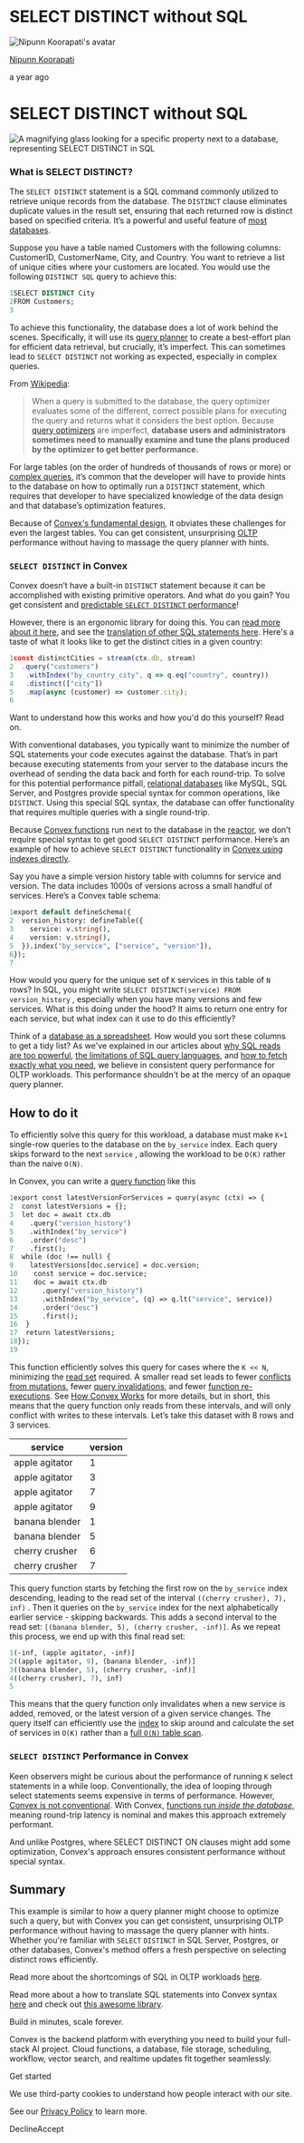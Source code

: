 # SELECT DISTINCT without SQL

![Nipunn Koorapati's avatar](https://stack.convex.dev/_next/image?url=https%3A%2F%2Fcdn.sanity.io%2Fimages%2Fts10onj4%2Fproduction%2F356ab217d41d241d51c70d467f187322bdab16fa-384x384.webp&w=3840&q=75)

[Nipunn Koorapati](https://stack.convex.dev/author/nipunn-koorapati)

a year ago

# SELECT DISTINCT without SQL

![A magnifying glass looking for a specific property next to a database, representing SELECT DISTINCT in SQL](https://stack.convex.dev/_next/image?url=https%3A%2F%2Fcdn.sanity.io%2Fimages%2Fts10onj4%2Fproduction%2F92054aead711e0c745e3dd3d7c882c8548f3e4b9-1452x956.png&w=3840&q=75)

### What is SELECT DISTINCT?

The `SELECT DISTINCT` statement is a SQL command commonly utilized to retrieve unique records from the database. The `DISTINCT` clause eliminates duplicate values in the result set, ensuring that each returned row is distinct based on specified criteria. It’s a powerful and useful feature of [most databases](https://stack.convex.dev/convex-vs-relational-databases&sa=D&source=docs&ust=1732326426081485&usg=AOvVaw2-qhGFjbpLGPV4oBfFMyXY).

Suppose you have a table named Customers with the following columns: CustomerID, CustomerName, City, and Country. You want to retrieve a list of unique cities where your customers are located. You would use the following `DISTINCT SQL` query to achieve this:

```sql
1SELECT DISTINCT City
2FROM Customers;
3
```

To achieve this functionality, the database does a lot of work behind the scenes. Specifically, it will use its [query planner](https://en.wikipedia.org/wiki/Query_plan) to create a best-effort plan for efficient data retrieval, but crucially, it’s imperfect. This can sometimes lead to `SELECT DISTINCT` not working as expected, especially in complex queries.

From [Wikipedia](https://en.wikipedia.org/wiki/Query_plan):

> When a query is submitted to the database, the query optimizer evaluates some of the different, correct possible plans for executing the query and returns what it considers the best option. Because [query optimizers](https://stack.convex.dev/queries-that-scale) are imperfect, **database users and administrators sometimes need to manually examine and tune the plans produced by the optimizer to get better performance.**

For large tables (on the order of hundreds of thousands of rows or more) or [complex queries](https://stack.convex.dev/complex-filters-in-convex), it’s common that the developer will have to provide hints to the database on how to optimally run a `DISTINCT` statement, which requires that developer to have specialized knowledge of the data design and that database’s optimization features.

Because of [Convex's fundamental design](https://stack.convex.dev/how-convex-works), it obviates these challenges for even the largest tables. You can get consistent, unsurprising [OLTP](https://stack.convex.dev/fivetran-alpha#oltp-and-olap-databases) performance without having to massage the query planner with hints.

### `SELECT DISTINCT` in Convex

Convex doesn’t have a built-in `DISTINCT` statement because it can be accomplished with existing primitive operators. And what do you gain? You get consistent and [predictable `SELECT DISTINCT` performance](https://stack.convex.dev/convex-query-performance)!

However, there is an ergonomic library for doing this. You can [read more about it here](https://stack.convex.dev/merging-streams-of-convex-data), and see the [translation of other SQL statements here](https://stack.convex.dev/translate-sql-into-convex-queries). Here's a taste of what it looks like to get the distinct cities in a given country:

```ts
1const distinctCities = stream(ctx.db, stream)
2  .query("customers")
3	.withIndex("by_country_city", q => q.eq("country", country))
4	.distinct(["city"])
5	.map(async (customer) => customer.city);
6
```

Want to understand how this works and how you'd do this yourself? Read on.

With conventional databases, you typically want to minimize the number of SQL statements your code executes against the database. That’s in part because executing statements from your server to the database incurs the overhead of sending the data back and forth for each round-trip. To solve for this potential performance pitfall, [relational databases](https://stack.convex.dev/convex-vs-relational-databases) like MySQL, SQL Server, and Postgres provide special syntax for common operations, like `DISTINCT`. Using this special SQL syntax, the database can offer functionality that requires multiple queries with a single round-trip.

Because [Convex functions](https://docs.convex.dev/functions) run next to the database in the [reactor](https://docs.convex.dev/tutorial/reactor), we don’t require special syntax to get good `SELECT DISTINCT` performance. Here’s an example of how to achieve `SELECT DISTINCT` functionality in [Convex using indexes directly](https://docs.convex.dev/database/indexes/indexes-and-query-perf).

Say you have a simple version history table with columns for service and version. The data includes 1000s of versions across a small handful of services. Here’s a Convex table schema:

```protobuf
1export default defineSchema({
2  version_history: defineTable({
3    service: v.string(),
4    version: v.string(),
5  }).index("by_service", ["service", "version"]),
6});
7
```

How would you query for the unique set of `K` services in this table of `N` rows? In SQL, you might write `SELECT DISTINCT(service) FROM version_history` , especially when you have many versions and few services. What is this doing under the hood? It aims to return one entry for each service, but what index can it use to do this efficiently?

Think of a [database as a spreadsheet](https://stack.convex.dev/databases-are-spreadsheets). How would you sort these columns to get a tidy list? As we've explained in our articles about [why SQL reads are too powerful](https://stack.convex.dev/not-sql#sql-sucks-3-reads-are-too-powerfu), [the limitations of SQL query languages](https://stack.convex.dev/convex-vs-relational-databases#query-language), and [how to fetch exactly what you need](https://stack.convex.dev/queries-that-scale#problem), we believe in consistent query performance for OLTP workloads. This performance shouldn't be at the mercy of an opaque query planner.

## How to do it

To efficiently solve this query for this workload, a database must make `K+1` single-row queries to the database on the `by_service` index. Each query skips forward to the next `service` , allowing the workload to be `O(K)` rather than the naive `O(N)`.

In Convex, you can write a [query function](https://docs.convex.dev/functions/query-functions) like this

```protobuf
1export const latestVersionForServices = query(async (ctx) => {
2  const latestVersions = {};
3  let doc = await ctx.db
4    .query("version_history")
5    .withIndex("by_service")
6    .order("desc")
7    .first();
8  while (doc !== null) {
9    latestVersions[doc.service] = doc.version;
10    const service = doc.service;
11    doc = await ctx.db
12      .query("version_history")
13      .withIndex("by_service", (q) => q.lt("service", service))
14      .order("desc")
15      .first();
16  }
17  return latestVersions;
18});
19
```

This function efficiently solves this query for cases where the `K << N`, minimizing the [read set](https://stack.convex.dev/how-convex-works#read-and-write-sets) required. A smaller read set leads to fewer [conflicts from mutations](https://docs.convex.dev/error), fewer [query invalidations](https://stack.convex.dev/caching-in), and fewer [function re-executions](https://stack.convex.dev/retry-actions). See [How Convex Works](https://stack.convex.dev/how-convex-works#read-and-write-sets) for more details, but in short, this means that the query function only reads from these intervals, and will only conflict with writes to these intervals. Let’s take this dataset with 8 rows and 3 services.

| service | version |
| --- | --- |
| apple agitator | 1 |
| apple agitator | 3 |
| apple agitator | 7 |
| apple agitator | 9 |
| banana blender | 1 |
| banana blender | 5 |
| cherry crusher | 6 |
| cherry crusher | 7 |

This query function starts by fetching the first row on the `by_service` index descending, leading to the read set of the interval `((cherry crusher), 7), inf)` . Then it queries on the `by_service` index for the next alphabetically earlier service - skipping backwards. This adds a second interval to the read set: `[(banana blender, 5), (cherry crusher, -inf)]`. As we repeat this process, we end up with this final read set:

```protobuf
1(-inf, (apple agitator, -inf)]
2((apple agitator, 9), (banana blender, -inf)]
3((banana blender, 5), (cherry crusher, -inf)]
4((cherry crusher), 7), inf)
5
```

This means that the query function only invalidates when a new service is added, removed, or the latest version of a given service changes. The query itself can efficiently use the [index](https://docs.convex.dev/database/indexes/) to skip around and calculate the set of services in `O(K)` rather than a [full `O(N)` table scan](https://docs.convex.dev/api/interfaces/server.QueryInitializer#fulltablescan).

### `SELECT DISTINCT` Performance in Convex

Keen observers might be curious about the performance of running `K` select statements in a while loop. Conventionally, the idea of looping through select statements seems expensive in terms of performance. However, [Convex is not conventional](https://stack.convex.dev/searching-for-sanity). With Convex, [functions run _inside the database,_](https://stack.convex.dev/horizontally-scaling-functions#how-does-convex-run-functions) meaning round-trip latency is nominal and makes this approach extremely performant.

And unlike Postgres, where SELECT DISTINCT ON clauses might add some optimization, Convex's approach ensures consistent performance without special syntax.

## Summary

This example is similar to how a query planner might choose to optimize such a query, but with Convex you can get consistent, unsurprising OLTP performance without having to massage the query planner with hints. Whether you're familiar with `SELECT` `DISTINCT` in SQL Server, Postgres, or other databases, Convex's method offers a fresh perspective on selecting distinct rows efficiently.

Read more about the shortcomings of SQL in OLTP workloads [here](https://stack.convex.dev/not-sql#sql-sucks-3-reads-are-too-powerful).

Read more about a how to translate SQL statements into Convex syntax [here](https://stack.convex.dev/translate-sql-into-convex-queries) and check out [this awesome library](https://stack.convex.dev/merging-streams-of-convex-data).

Build in minutes, scale forever.

Convex is the backend platform with everything you need to build your full-stack AI project. Cloud functions, a database, file storage, scheduling, workflow, vector search, and realtime updates fit together seamlessly.

Get started

We use third-party cookies to understand how people interact with our site.

See our [Privacy Policy](https://www.convex.dev/legal/privacy/) to learn more.

DeclineAccept